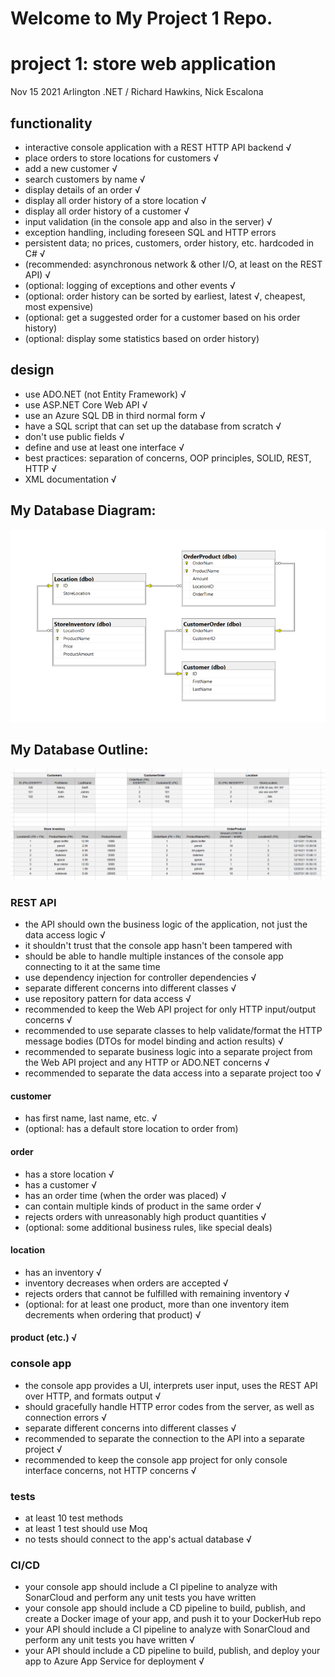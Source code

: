 # Welcome to My Project 1 Repo.
# project 1: store web application
Nov 15 2021 Arlington .NET / Richard Hawkins, Nick Escalona

## functionality
* interactive console application with a REST HTTP API backend √
* place orders to store locations for customers √
* add a new customer √
* search customers by name √
* display details of an order √
* display all order history of a store location √
* display all order history of a customer √
* input validation (in the console app and also in the server) √
* exception handling, including foreseen SQL and HTTP errors 
* persistent data; no prices, customers, order history, etc. hardcoded in C# √
* (recommended: asynchronous network & other I/O, at least on the REST API) √
* (optional: logging of exceptions and other events √
* (optional: order history can be sorted by earliest, latest √, cheapest, most expensive)
* (optional: get a suggested order for a customer based on his order history)
* (optional: display some statistics based on order history)

## design
* use ADO.NET (not Entity Framework) √
* use ASP.NET Core Web API √
* use an Azure SQL DB in third normal form √
* have a SQL script that can set up the database from scratch √
* don't use public fields √
* define and use at least one interface √
* best practices: separation of concerns, OOP principles, SOLID, REST, HTTP √
* XML documentation √

## My Database Diagram:
![Alt database_diagram](./dbDiagrams/DatabaseDiagram.jpg)
## My Database Outline:
![Alt database_diagram](./dbDiagrams/DatabaseOutline.jpg)

### REST API

* the API should own the business logic of the application, not just the data access logic √
* it shouldn't trust that the console app hasn't been tampered with
* should be able to handle multiple instances of the console app connecting to it at the same time
* use dependency injection for controller dependencies √
* separate different concerns into different classes √
* use repository pattern for data access √
* recommended to keep the Web API project for only HTTP input/output concerns √
* recommended to use separate classes to help validate/format the HTTP message bodies (DTOs for model binding and action results) √
* recommended to separate business logic into a separate project from the Web API project and any HTTP or ADO.NET concerns √
* recommended to separate the data access into a separate project too √

#### customer
* has first name, last name, etc. √
* (optional: has a default store location to order from)

#### order
* has a store location √
* has a customer √
* has an order time (when the order was placed) √
* can contain multiple kinds of product in the same order √
* rejects orders with unreasonably high product quantities √
* (optional: some additional business rules, like special deals)

#### location
* has an inventory √
* inventory decreases when orders are accepted √
* rejects orders that cannot be fulfilled with remaining inventory √
* (optional: for at least one product, more than one inventory item decrements when ordering that product) √

#### product (etc.) √

### console app
* the console app provides a UI, interprets user input, uses the REST API over HTTP, and formats output √
* should gracefully handle HTTP error codes from the server, as well as connection errors √
* separate different concerns into different classes √
* recommended to separate the connection to the API into a separate project √
* recommended to keep the console app project for only console interface concerns, not HTTP concerns √

### tests
* at least 10 test methods
* at least 1 test should use Moq
* no tests should connect to the app's actual database √

### CI/CD
* your console app should include a CI pipeline to analyze with SonarCloud and perform any unit tests you have written
* your console app should include a CD pipeline to build, publish, and create a Docker image of your app, and push it to your DockerHub repo
* your API should include a CI pipeline to analyze with SonarCloud and perform any unit tests you have written √
* your API should include a CD pipeline to build, publish, and deploy your app to Azure App Service for deployment √